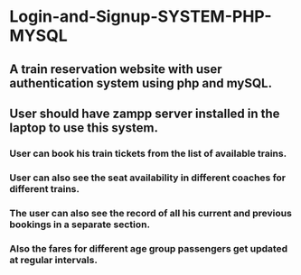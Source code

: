 # Login-and-Signup-SYSTEM-PHP-MYSQL
## A train reservation website with user authentication system using php and mySQL.
## User should have zampp server installed in the laptop to use this system.
### User can book his train tickets from the list of available trains.
### User can also see the seat availability in different coaches for different trains.
### The user can also see the record of all his current and previous bookings in a separate section.
### Also the fares for different age group passengers get updated at regular intervals.
